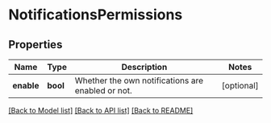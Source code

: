 # NotificationsPermissions

## Properties
Name | Type | Description | Notes
------------ | ------------- | ------------- | -------------
**enable** | **bool** | Whether the own notifications are enabled or not. | [optional] 

[[Back to Model list]](../README.md#documentation-for-models) [[Back to API list]](../README.md#documentation-for-api-endpoints) [[Back to README]](../README.md)


